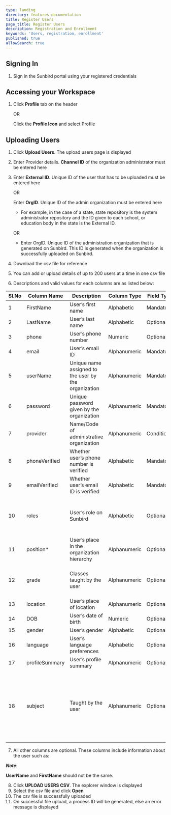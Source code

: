 ```yaml
---
type: landing
directory: features-documentation
title: Register Users
page_title: Register Users
description: Registration and Enrollment
keywords: 'Users, registration, enrollment'
published: true
allowSearch: true
---
```

## Signing In

1. Sign in the Sunbird portal using your registered credentials

## Accessing your Workspace

1. Click **Profile** tab on the header
   
    OR
    
    Click the **Profile Icon** and select Profile

## Uploading Users

1. Click **Upload Users**. The upload users page is displayed 
2. Enter Provider details. **Channel ID** of the organization administrator must be entered here
3. Enter **External ID**. Unique ID of the user that has to be uploaded must be entered here
    
    OR
    
    Enter **OrgID**. Unique ID of the admin organization must be entered here
    
   - For example, in the case of a state, state repository is the system administrator repository and the ID given to each school, or education body in the state is the External ID. 

   OR

   - Enter OrgID. Unique ID of the administration organization that is generated on Sunbird. This ID is generated when the organization is successfully uploaded on Sunbird.

4. Download the csv file for reference
5. You can add or upload details of up to 200 users at a time in one csv file
6. Descriptions and valid values for each columns are as listed below:

Sl.No |Column Name  |Description  |Column Type  |Field Type |Valid Values
------|-------------|-------------|-------------|-----------|-------------
1 |FirstName  |User’s first name  |Alphabetic |Mandatory  |
2 |LastName |User’s last name |Alphabetic |Optional |
3 |phone  |User’s phone number  |Numeric  |Optional |
4 |email  |User’s email ID  |Alphanumeric |Mandatory  |Standard email ID format
5 |userName |Unique name assigned to the user by the organization |Alphanumeric |Mandatory  |
6 |password |Unique password given by the organization  |Alphanumeric |Mandatory  |
7 |provider |Name/Code of administrative organization |Alphanumeric |Conditional  |
8 |phoneVerified  |Whether user’s phone number is verified  |Alphabetic |Mandatory  |TRUE
9 |emailVerified  |Whether user’s email ID is verified  |Alphabetic |Mandatory  |TRUE
10  |roles  |User’s role on Sunbird |Alphabetic |Optional |CONTENT_CREATOR, CONTENT_REVIEWER, FLAG_REVIEWER, COURSE_MENTOR, ORG_ADMIN, SYSTEM_ADMINISTRATION
11  |position*  |User’s place in the organization hierarchy |Alphanumeric |Optional |THIS FIELD IS NO LONGER IN USE
12  |grade  |Classes taught by the user |Alphanumeric |Optional |Class 1, Class 2, Class 3, Class 4, Class 5, Class 6, Class 7, Class 8, Class 9, Class 10, Kindergarten, Other
13  |location |User’s place of location |Alphanumeric |Optional |
14  |DOB  |User’s date of birth |Numeric  |Optional |YYYY-MM-DD
15  |gender |User’s gender  |Alphabetic |Optional |Male, Female, Transgender
16  |language |User’s language preferences  |Alphabetic |Optional |English, Gujarati, Hindi, Kannada, Marathi, Punjabi, Tamil, Telugu
17  |profileSummary |User’s profile summary |Alphanumeric |Optional |
18  |subject  |Taught by the user |Alphanumeric |Optional |Assamese, Bengali, English, Hindi, Kannada, Malayalam, Oriya, Punjabi, Tamil, Telugu, Urdu, Biology, Chemistry, Physics, Mathematics, Environmental Studies, Geography, History, Political Science, Economics, Sanskrit, Gujarati, Marathi, Nepali

7. All other columns are optional. These columns include information about the user such as:

***Note***: 

**UserName** and **FirstName** should not be the same.

8. Click **UPLOAD USERS CSV**. The explorer window is displayed
9. Select the csv file and click **Open**
10. The csv file is successfully uploaded
11. On successful file upload, a process ID will be generated, else an error message is displayed
